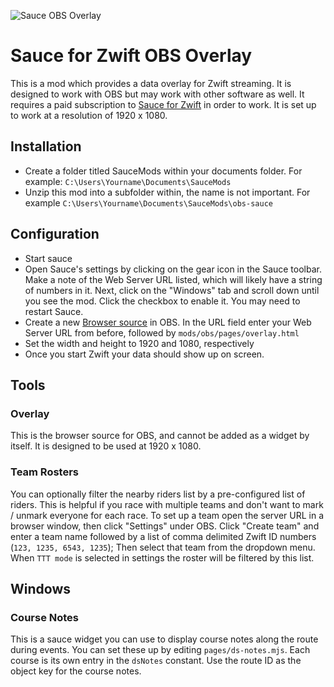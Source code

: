 ![Sauce OBS Overlay](https://i.imgur.com/RUB6iOZ.png)
# Sauce for Zwift OBS Overlay
This is a mod which provides a data overlay for Zwift streaming. It is designed to work with OBS but may work with other software as well. It requires a paid subscription to [Sauce for Zwift](https://www.patreon.com/bePatron?u=32064618 ) in order to work.
It is set up to work at a resolution of 1920 x 1080.


## Installation
* Create a folder titled SauceMods within your documents folder. For example: `C:\Users\Yourname\Documents\SauceMods`
* Unzip this mod into a subfolder within, the name is not important. For example `C:\Users\Yourname\Documents\SauceMods\obs-sauce`

## Configuration
* Start sauce
* Open Sauce's settings by clicking on the gear icon in the Sauce toolbar. Make a note of the Web Server URL listed, which will likely have a string of numbers in it. Next, click on the "Windows" tab and scroll down until you see the mod. Click the checkbox to enable it. You may need to restart Sauce.
* Create a new [Browser source](https://obsproject.com/kb/browser-source) in OBS. In the URL field enter your Web Server URL from before, followed by `mods/obs/pages/overlay.html`
* Set the width and height to 1920 and 1080, respectively
* Once you start Zwift your data should show up on screen.

## Tools
### Overlay
This is the browser source for OBS, and cannot be added as a widget by itself. It is designed to be used at 1920 x 1080.

### Team Rosters
You can optionally filter the nearby riders list by a pre-configured list of riders. This is helpful if you race with multiple teams and don't want to mark / unmark everyone for each race. To set up a team open the server URL in a browser window, then click "Settings" under OBS. Click "Create team" and enter a team name followed by a list of comma delimited Zwift ID numbers (`123, 1235, 6543, 1235`); Then select that team from the dropdown menu. When `TTT mode` is selected in settings the roster will be filtered by this list.

## Windows
### Course Notes
This is a sauce widget you can use to display course notes along the route during events. You can set these up by editing `pages/ds-notes.mjs`. Each course is its own entry in the `dsNotes` constant. Use the route ID as the object key for the course notes.
